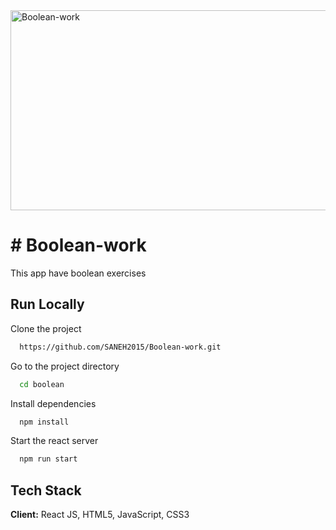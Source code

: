 <img src="https://socialify.git.ci/SANEH2015/Boolean-work/image?language=1&owner=1&name=1&stargazers=1&theme=Light" alt="Boolean-work" width="640" height="320" />
<h1># Boolean-work</h1>
This app have boolean exercises 

## Run Locally
Clone the project
```bash
  https://github.com/SANEH2015/Boolean-work.git
```
Go to the project directory
```bash
  cd boolean
```
Install dependencies
```bash
  npm install
```
Start the react server
```bash
  npm run start
```
## Tech Stack
**Client:** React JS, HTML5, JavaScript, CSS3

